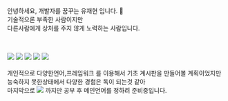 안녕하세요, 개발자를 꿈꾸는 유재현 입니다. 👋<br>
기술적으론 부족한 사람이지만<br>
다른사람에게 상처를 주지 않게 노력하는 사람입니다.
<br>
<br>
<br>


<img src="https://img.shields.io/badge/Java-007396?style=flat-square&logo=Java&logoColor=white "/> <img src="https://img.shields.io/badge/JavaScript-F7DF1E?style=flat-square&logo=JavaScript&logoColor=white "/> <img src="https://img.shields.io/badge/Spring-6DB33F?style=flat-square&logo=Spring&logoColor=white "/> <img src="https://img.shields.io/badge/Node.js-339933?style=flat-square&logo=node.js&logoColor=white "/> <img src="https://img.shields.io/badge/React-61DAFB?style=flat-square&logo=react&logoColor=white "/>
<br>
<br>
개인적으로 다양한언어,프레임워크 를 이용해서 기초 계시판을 만들어볼 계획이었지만<br>
능숙하지 못한상태에서 다양한 경험은 독이 되는것 같아<br>
마지막으로 <img src="https://img.shields.io/badge/Laravel-FF2D20?style=flat-square&logo=Laravel&logoColor=white "/> 까지만 공부 후 메인언어를 정하려 준비중입니다.


